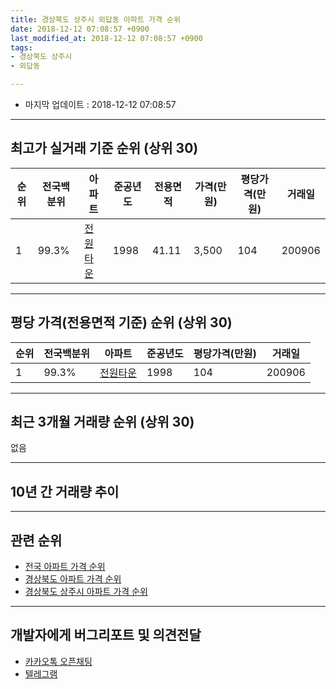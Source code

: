 ```yaml
---
title: 경상북도 상주시 외답동 아파트 가격 순위
date: 2018-12-12 07:08:57 +0900
last_modified_at: 2018-12-12 07:08:57 +0900
tags:
- 경상북도 상주시
- 외답동

---
```


* 마지막 업데이트 : 2018-12-12 07:08:57

---

## 최고가 실거래 기준 순위 (상위 30)


|순위|전국백분위|아파트|준공년도|전용면적|가격(만원)|평당가격(만원)|거래일|
|---|---|---|---|---|---|---|---|
|1|99.3%|[전원타운](https://search.naver.com/search.naver?query=%EA%B2%BD%EC%83%81%EB%B6%81%EB%8F%84+%EC%83%81%EC%A3%BC%EC%8B%9C+%EC%99%B8%EB%8B%B5%EB%8F%99+%EC%A0%84%EC%9B%90%ED%83%80%EC%9A%B4)|1998|41.11|3,500|104|200906|


---

## 평당 가격(전용면적 기준) 순위 (상위 30)


|순위|전국백분위|아파트|준공년도|평당가격(만원)|거래일|
|---|---|---|---|---|---|
|1|99.3%|[전원타운](https://search.naver.com/search.naver?query=%EA%B2%BD%EC%83%81%EB%B6%81%EB%8F%84+%EC%83%81%EC%A3%BC%EC%8B%9C+%EC%99%B8%EB%8B%B5%EB%8F%99+%EC%A0%84%EC%9B%90%ED%83%80%EC%9A%B4)|1998|104|200906|


---

## 최근 3개월 거래량 순위 (상위 30)

없음

---

## 10년 간 거래량 추이


<div style="width:100%;">
    <canvas id="deal_progress" height="250"></canvas>
</div>

<script>
new Chart(document.getElementById("deal_progress"), {
    type: 'line',
    data: {
        labels: ['200812','200901','200902','200903','200904','200905','200906','200907','200908','200909','200910','200911','200912','201001','201002','201003','201004','201005','201006','201007','201008','201009','201010','201011','201012','201101','201102','201103','201104','201105','201106','201107','201108','201109','201110','201111','201112','201201','201202','201203','201204','201205','201206','201207','201208','201209','201210','201211','201212','201301','201302','201303','201304','201305','201306','201307','201308','201309','201310','201311','201312','201401','201402','201403','201404','201405','201406','201407','201408','201409','201410','201411','201412','201501','201502','201503','201504','201505','201506','201507','201508','201509','201510','201511','201512','201601','201602','201603','201604','201605','201606','201607','201608','201609','201610','201611','201612','201701','201702','201703','201704','201705','201706','201707','201708','201709','201710','201711','201712','201801','201802','201803','201804','201805','201806','201807','201808','201809','201810','201811','201812'],
        datasets: [{
            label: '실거래 수',
            pointRadius: 1,
            data: [0, 1, 1, 3, 1, 1, 3, 0, 1, 0, 1, 0, 1, 1, 0, 2, 1, 0, 0, 0, 0, 0, 0, 0, 0, 0, 0, 0, 0, 0, 0, 0, 1, 0, 1, 0, 1, 1, 1, 1, 1, 0, 0, 0, 0, 0, 0, 0, 0, 0, 2, 2, 0, 0, 0, 0, 2, 0, 2, 2, 2, 0, 0, 0, 0, 1, 0, 4, 2, 1, 0, 0, 0, 0, 2, 6, 6, 0, 0, 1, 2, 0, 1, 2, 0, 0, 0, 0, 0, 0, 2, 2, 4, 2, 0, 0, 2, 0, 1, 0, 0, 0, 2, 1, 0, 1, 0, 0, 0, 0, 0, 0, 0, 0, 0, 1, 0, 2, 0, 0, 0],
            borderColor: "rgba(255, 201, 14, 1)",
            backgroundColor: "rgba(255, 201, 14, 0.5)",
            fill: true,
        }]
    },
    options: {
        responsive: true,
        title: {
            display: true,
            text: '10년간 거래량 추이'
        },
        tooltips: {
            mode: 'index',
            intersect: false,
        },
        hover: {
            mode: 'nearest',
            intersect: true
        },
        scales: {
            xAxes: [{
                display: true,
                scaleLabel: {
                    display: true,
                    labelString: '년/월'
                }
            }],
            yAxes: [{
                display: true,
                ticks: {
                    suggestedMin: 0,
                },
                scaleLabel: {
                    display: true,
                    labelString: '실거래 수'
                }
            }]
        }
    }
});

</script>


---

## 관련 순위

- [전국 아파트 가격 순위](https://inasie.github.io/apt-ranking/전국)
- [경상북도 아파트 가격 순위](https://inasie.github.io/apt-ranking/경상북도)
- [경상북도 상주시 아파트 가격 순위](https://inasie.github.io/apt-ranking/경상북도-상주시)


---

## 개발자에게 버그리포트 및 의견전달

- [카카오톡 오픈채팅](https://open.kakao.com/o/gLJUAP4)
- [텔레그램](https://t.me/inasie)

